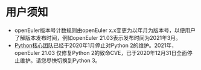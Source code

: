 # 用户须知<a name="ZH-CN_TOPIC_0232332818"></a>

-   openEuler版本号计数规则由openEuler x.x变更为以年月为版本号，以便用户了解版本发布时间，例如openEuler 21.03表示发布时间为2021年3月。
-   [Python核心团队](https://www.python.org/dev/peps/pep-0373/#update)已经于2020年1月停止对Python 2的维护。2021年，openEuler 21.03 仅修复Python 2的致命CVE，已于2020年12月31日全面停止维护。请您尽快切换到Python 3。